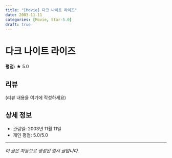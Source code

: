 ```yaml
---
title: "[Movie] 다크 나이트 라이즈"
date: 2003-11-11
categories: [Movie, Star-5.0]
draft: true
---
```


# 다크 나이트 라이즈

**평점:** ★ 5.0

## 리뷰

(리뷰 내용을 여기에 작성하세요)

## 상세 정보

- 관람일: 2003년 11월 11일
- 개인 평점: 5.0/5.0

---

*이 글은 자동으로 생성된 임시 글입니다.*
